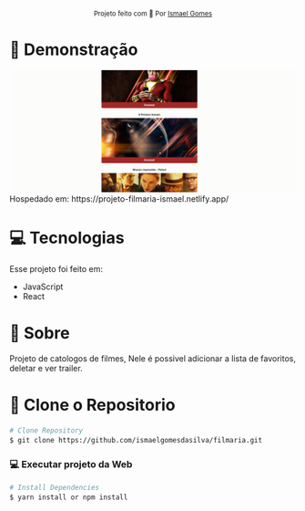 

<div align="center">
  <sub>Projeto feito com 💜  Por
    <a href="https://github.com/ismaelgomesdasilva">Ismael Gomes</a>       
  </sub>
</div>



# :eyes: Demonstração
 <img src="./assets/20220322_022318.gif">
 Hospedado em: https://projeto-filmaria-ismael.netlify.app/

# :computer: Tecnologias
Esse projeto foi feito em:

* JavaScript     
* React    
     

# :rocket: Sobre

Projeto de catologos de filmes, Nele é possivel adicionar a lista de favoritos, deletar e ver trailer.



# :construction_worker: Clone o Repositorio
```bash
# Clone Repository
$ git clone https://github.com/ismaelgomesdasilva/filmaria.git
```

### 💻 Executar projeto da Web

```bash
# Install Dependencies
$ yarn install or npm install






